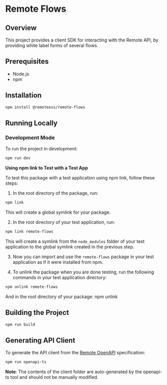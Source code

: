 # Remote Flows

## Overview

This project provides a client SDK for interacting with the Remote API, by providing white label forms of several flows.

## Prerequisites

- Node.js
- npm

## Installation

```sh
npm install @remoteoss/remote-flows
```

## Running Locally

### Development Mode

To run the project in development:

```sh
npm run dev
```

**Using npm link to Test with a Test App**

To test this package with a test application using npm link, follow these steps:

1. In the root directory of the package, run:

```sh
npm link
```

This will create a global symlink for your package.

2. In the root directory of your test application, run:

```sh
npm link remote-flows
```

This will create a symlink from the `node_modules` folder of your test application to the global symlink created in the previous step.

3. Now you can import and use the `remote-flows` package in your test application as if it were installed from npm.

4. To unlink the package when you are done testing, run the following commands in your test application directory:

```sh
npm unlink remote-flows
```

And in the root directory of your package:
npm unlink

## Building the Project

```sh
npm run build
```

## Generating API Client

To generate the API client from the [Remote OpenAPI](https://gateway.remote.com/v1/docs/openapi.json) specification:

```sh
npm run openapi-ts
```

**Note**: The contents of the client folder are auto-generated by the openapi-ts tool and should not be manually modified.
